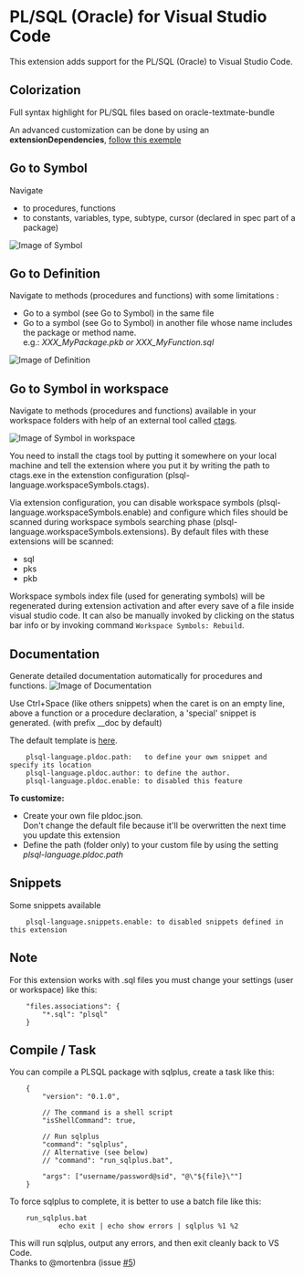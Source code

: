 # PL/SQL (Oracle) for Visual Studio Code

This extension adds support for the PL/SQL (Oracle) to Visual Studio Code.

## Colorization
Full syntax highlight for PL/SQL files based on oracle-textmate-bundle

An advanced customization can be done by using an **extensionDependencies**, [follow this exemple](plsql-language-custom/xyz.plsql-language-custom-0.0.1)

## Go to Symbol
Navigate
  - to procedures, functions
  - to constants, variables, type, subtype, cursor (declared in spec part of a package)

![Image of Symbol](images/DocumentSymbol.gif)

## Go to Definition
Navigate to methods (procedures and functions) with some limitations :
- Go to a symbol (see Go to Symbol) in the same file
- Go to a symbol (see Go to Symbol) in another file whose name includes the package or method name.
  <br />e.g.: *XXX_MyPackage.pkb or XXX_MyFunction.sql*

![Image of Definition](images/Definition.gif)

## Go to Symbol in workspace
Navigate to methods (procedures and functions) available in your workspace folders with help of an external tool called [ctags](http://ctags.sourceforge.net).

![Image of Symbol in workspace](images/SymbolInWorkspace.gif)

You need to install the ctags tool by putting it somewhere on your local machine and tell the extension where you put it by writing the path to ctags.exe in the extenstion configuration (plsql-language.workspaceSymbols.ctags).

Via extension configuration, you can disable workspace symbols (plsql-language.workspaceSymbols.enable) and configure which files should be scanned during workspace symbols searching phase (plsql-language.workspaceSymbols.extensions). By default files with these extensions will be scanned:
* sql
* pks
* pkb

Workspace symbols index file (used for generating symbols) will be regenerated during extension activation and after every save of a file inside visual studio code. It can also be manually invoked by clicking on the status bar info or by invoking command `Workspace Symbols: Rebuild`.

## Documentation
Generate detailed documentation automatically for procedures and functions.
![Image of Documentation](images/Documentation.gif)

Use Ctrl+Space (like others snippets) when the caret is on an empty line,
above a function or a procedure declaration, a 'special' snippet is generated.
(with prefix __doc by default)

The default template is [here](snippets/pldoc.json).<br />

        plsql-language.pldoc.path:   to define your own snippet and specify its location
        plsql-language.pldoc.author: to define the author.
        plsql-language.pldoc.enable: to disabled this feature

**To customize:**<br>
 - Create your own file pldoc.json.<br>
   Don't change the default file because it'll be overwritten the next time you update this extension
 - Define the path (folder only) to your custom file by using the setting *plsql-language.pldoc.path*

## Snippets
Some snippets available

        plsql-language.snippets.enable: to disabled snippets defined in this extension

## Note
For this extension works with .sql files you must change your settings (user or workspace) like this:

        "files.associations": {
           	"*.sql": "plsql"
        }

## Compile / Task
You can compile a PLSQL package with sqlplus, create a task like this:

        {
            "version": "0.1.0",

            // The command is a shell script
            "isShellCommand": true,

            // Run sqlplus
            "command": "sqlplus",
            // Alternative (see below)
            // "command": "run_sqlplus.bat",

            "args": ["username/password@sid", "@\"${file}\""]
        }

To force sqlplus to complete, it is better to use a batch file like this:

        run_sqlplus.bat
                echo exit | echo show errors | sqlplus %1 %2

This will run sqlplus, output any errors, and then exit cleanly back to VS Code.<br />
Thanks to @mortenbra (issue [#5](https://github.com/zabel-xyz/plsql-language/issues/5))

